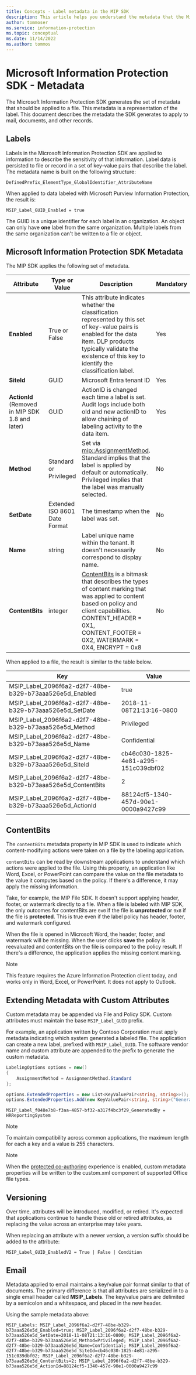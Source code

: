 ```yaml
---
title: Concepts - Label metadata in the MIP SDK
description: This article helps you understand the metadata that the Microsoft Information Protection SDK generates.
author: tommoser
ms.service: information-protection
ms.topic: conceptual
ms.date: 11/14/2022
ms.author: tommos
---
```

# Microsoft Information Protection SDK - Metadata

The Microsoft Information Protection SDK generates the set of metadata that should be applied to a file. This metadata is a representation of the label. This document describes the metadata the SDK generates to apply to mail, documents, and other records.

## Labels

Labels in the Microsoft Information Protection SDK are applied to information to describe the sensitivity of that information. Label data is persisted to file or record in a set of key-value pairs that describe the label. The metadata name is built on the following structure:

`DefinedPrefix_ElementType_GlobalIdentifier_AttributeName`

When applied to data labeled with Microsoft Purview Information Protection, the result is:

`MSIP_Label_GUID_Enabled = true`

The GUID is a unique identifier for each label in an organization. An object can only have **one** label from the same organization. Multiple labels from the same organization can't be written to a file or object. 

## Microsoft Information Protection SDK Metadata

The MIP SDK applies the following set of metadata.

| Attribute                                       | Type or Value                 | Description                                                                                                                                                                                                                         | Mandatory |
| ----------------------------------------------- | ----------------------------- | ----------------------------------------------------------------------------------------------------------------------------------------------------------------------------------------------------------------------------------- | --------- |
| **Enabled**                                     | True or False                 | This attribute indicates whether the classification represented by this set of key-value pairs is enabled for the data item. DLP products typically validate the existence of this key to identify the classification label.        | Yes       |
| **SiteId**                                      | GUID                          | Microsoft Entra tenant ID                                                                                                                                                                                                    | Yes       |
| **ActionId** (Removed in MIP SDK 1.8 and later) | GUID                          | ActionID is changed each time a label is set. Audit logs include both old and new actionID to allow chaining of labeling activity to the data item.                                                                            | Yes       |
| **Method**                                      | Standard or Privileged        | Set via [mip::AssignmentMethod](reference/mip-enums-and-structs.md#assignmentmethod-enum). Standard implies that the label is applied by default or automatically. Privileged implies that the label was manually selected.         | No        |
| **SetDate**                                     | Extended ISO 8601 Date Format | The timestamp when the label was set.                                                                                                                                                                                               | No        |
| **Name**                                        | string                        | Label unique name within the tenant. It doesn't necessarily correspond to display name.                                                                                                                                             | No        |
| **ContentBits**                                 | integer                       | [ContentBits](#contentbits) is a bitmask that describes the types of content marking that was applied to content based on policy and client capabilities. CONTENT_HEADER = 0X1, CONTENT_FOOTER = 0X2, WATERMARK = 0X4, ENCRYPT = 0x8 | No                                              |

When applied to a file, the result is similar to the table below.

| Key                                                         | Value                                |
| ----------------------------------------------------------- | ------------------------------------ |
| MSIP_Label_2096f6a2-d2f7-48be-b329-b73aaa526e5d_Enabled     | true                                 |
| MSIP_Label_2096f6a2-d2f7-48be-b329-b73aaa526e5d_SetDate     | 2018-11-08T21:13:16-0800             |
| MSIP_Label_2096f6a2-d2f7-48be-b329-b73aaa526e5d_Method      | Privileged                           |
| MSIP_Label_2096f6a2-d2f7-48be-b329-b73aaa526e5d_Name        | Confidential                         |
| MSIP_Label_2096f6a2-d2f7-48be-b329-b73aaa526e5d_SiteId      | cb46c030-1825-4e81-a295-151c039dbf02 |
| MSIP_Label_2096f6a2-d2f7-48be-b329-b73aaa526e5d_ContentBits | 2                                    |
| MSIP_Label_2096f6a2-d2f7-48be-b329-b73aaa526e5d_ActionId    | 88124cf5-1340-457d-90e1-0000a9427c99 |


## ContentBits

The `contentBits` metadata property in MIP SDK is used to indicate which content-modifying actions were taken on a file by the labeling application. 

`contentBits` can be read by downstream applications to understand which actions were applied to the file. Using this property, an application like Word, Excel, or PowerPoint can compare the value on the file metadata to the value it computes based on the policy. If there's a difference, it may apply the missing information.

Take, for example, the MIP File SDK. It doesn't support applying header, footer, or watermark directly to a file. When a file is labeled with MIP SDK, the only outcomes for contentBits are `0x0` if the file is **unprotected** or `0x8` if the file is **protected**. This is true even if the label policy has header, footer, and watermark configured. 

When the file is opened in Microsoft Word, the header, footer, and watermark will be missing. When the user clicks **save** the policy is reevaluated and contentBits on the file is compared to the policy result. If there's a difference, the application applies the missing content marking.

> [!Note]
> This feature requires the Azure Information Protection client today, and works only in Word, Excel, or PowerPoint. It does not apply to Outlook. 



## Extending Metadata with Custom Attributes

Custom metadata may be appended via File and Policy SDK. Custom attributes must maintain the base `MSIP_Label_GUID` prefix.

For example, an application written by Contoso Corporation must apply metadata indicating which system generated a labeled file. The application can create a new label, prefixed with `MSIP_Label_GUID`. The software vendor name and custom attribute are appended to the prefix to generate the custom metadata.

```csharp
LabelingOptions options = new()
{
    AssignmentMethod = AssignmentMethod.Standard
};

options.ExtendedProperties = new List<KeyValuePair<string, string>>();
options.ExtendedProperties.Add(new KeyValuePair<string, string>("GeneratedBy", "HRReportingSystem"));
```

```
MSIP_Label_f048e7b8-f3aa-4857-bf32-a317f4bc3f29_GeneratedBy = HRReportingSystem
```

> [!Note]
> To maintain compatibility across common applications, the maximum length for each a key and a value is 255 characters.

> [!Note]
> When the [protected co-authoring](/microsoft-365/compliance/sensitivity-labels-coauthoring) experience is enabled, custom metadata properties will be written to the custom.xml component of supported Office file types.

## Versioning

Over time, attributes will be introduced, modified, or retired. It's expected that applications continue to handle these old or retired attributes, as replacing the value across an enterprise may take years.

When replacing an attribute with a newer version, a version suffix should be added to the attribute:

`MSIP_Label_GUID_EnabledV2 = True | False | Condition`

## Email

Metadata applied to email maintains a key/value pair format similar to that of documents. The primary difference is that all attributes are serialized in to a single email header called **MSIP_Labels**. The key/value pairs are delimited by a semicolon and a whitespace, and placed in the new header.

Using the sample metadata above:

```
MSIP_Labels: MSIP_Label_2096f6a2-d2f7-48be-b329-b73aaa526e5d_Enabled=true; MSIP_Label_2096f6a2-d2f7-48be-b329-b73aaa526e5d_SetDate=2018-11-08T21:13:16-0800; MSIP_Label_2096f6a2-d2f7-48be-b329-b73aaa526e5d_Method=Privileged; MSIP_Label_2096f6a2-d2f7-48be-b329-b73aaa526e5d_Name=Confidential; MSIP_Label_2096f6a2-d2f7-48be-b329-b73aaa526e5d_SiteId=cb46c030-1825-4e81-a295-151c039dbf02; MSIP_Label_2096f6a2-d2f7-48be-b329-b73aaa526e5d_ContentBits=2; MSIP_Label_2096f6a2-d2f7-48be-b329-b73aaa526e5d_ActionId=88124cf5-1340-457d-90e1-0000a9427c99
```
